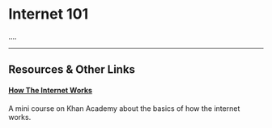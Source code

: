 # Internet 101

....


----

## Resources & Other Links

#### [How The Internet Works](https://www.khanacademy.org/computing/computer-science/internet-intro/internet-works-intro)

A mini course on Khan Academy about the basics of how the internet works.